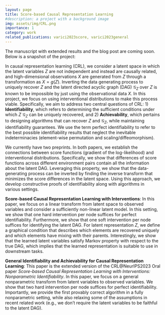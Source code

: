 ```yaml
---
layout: page
title: Score-based Causal Representation Learning
#description: a project with a background image
img: assets/img/CRL.png
importance: 1
category: work
related_publications: varici2023score, varici2023general
---
```


The manuscript with extended results and the blog post are coming soon. Below is a snapshot of the project:

In causal representation learning (CRL), we consider a latent space in which the latent variables $Z$ are not independent and instead are causally related, and high-dimensional observations $X$ are generated from $Z$ through a transformation as $X = g(Z)$. Inverting the data generating process to uniquely recover $Z$ and the latent directed acyclic graph (DAG) $\mathcal{G}_{Z}$ over $Z$ is known to be impossible by just using the observational data $X$. In this project, we focus on using interventional distributions to make this process viable. Specifically, we aim to address two central questions of CRL: 1) **Identifiability**, which refers to determining the sufficient conditions under which $Z$ $\mathcal{G}_{Z}$ can be uniquely recovered, and 2) **Achievability**, which pertains to designing algorithms
that can recover $Z$ and $\mathcal{G}_{Z}$, while maintaining identifiability guarantees. We use the term perfect identifiability to refer to the best possible identifiability results that neglect the inevitable indeterminacies (element-wise permutation and scaling/diffeomorphism). 

We currently have two preprints. In both papers, we establish the connections between score functions (gradient of the log-likelihood) and interventional distributions. Specifically, we show that differences of score functions across different environment pairs contain all the information about the latent DAG. Leveraging this property, we show that the data-generating process can be inverted by finding the inverse transform that minimizes the score differences in the latent space. Using this approach, we develop constructive proofs of identifiability along with algorithms in various settings.

**Score-based Causal Representation Learning with Interventions**: In this paper, we focus on a linear transform from latent space to observed variables and consider a sufficiently non-linear latent model. In this setting, we show that one hard intervention per node suffices for perfect identifiability. Furthermore, we show that one soft intervention per node suffices for identifying the latent DAG. For latent representation $Z$, we define a graphical condition that describes which elements are recovered uniquely and which elements have mixing with their parents. Interestingly, we show that the learned latent variables satisfy Markov property with respect to the true DAG, which implies that the learned representation is suitable to use in downstream tasks.

**General Identifiability and Achievability for Causal Representation Learning**: This paper is the extended version of the CRL@NeurIPS2023 Oral paper *Score-based Causal Representation Learning with Interventions: Nonparametric Identifiability*. In this paper, we focus on a general nonparametric transform from latent variables to observed variables.  We show that two hard intervention per node suffices for perfect identifiability. Importantly, we provide the first provably correct algorithm in a fully nonparametric setting, while also relaxing some of the assumptions in recent related work (e.g., we don’t require the latent variables to be faithful to the latent DAG).



